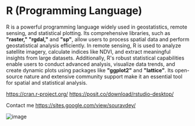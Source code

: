 # R (Programming Language)

R is a powerful programming language widely used in geostatistics, remote sensing, and statistical plotting. Its comprehensive libraries, such as **"raster," "rgdal,"** and **"sp"**, allow users to process spatial data and perform geostatistical analysis efficiently. In remote sensing, R is used to analyze satellite imagery, calculate indices like NDVI, and extract meaningful insights from large datasets. Additionally, R's robust statistical capabilities enable users to conduct advanced analysis, visualize data trends, and create dynamic plots using packages like **"ggplot2"** and **"lattice"**. Its open-source nature and extensive community support make it an essential tool for spatial and statistical analysis.

https://cran.r-project.org/     https://posit.co/download/rstudio-desktop/

Contact me https://sites.google.com/view/souravdey/


![image](https://github.com/user-attachments/assets/a8b3738a-2413-4cd7-ab92-cc7314511035)
